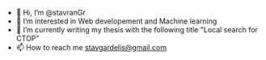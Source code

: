 - 👋 Hi, I’m @stavranGr
- 👀 I’m interested in Web developement and Machine learning
- 🌱 I’m currently writing my thesis with the following title "Local search for CTOP"
- 📫 How to reach me stavgardelis@gmail.com

<!---
stavranGr/stavranGr is a ✨ special ✨ repository because its `README.md` (this file) appears on your GitHub profile.
You can click the Preview link to take a look at your changes.
--->
